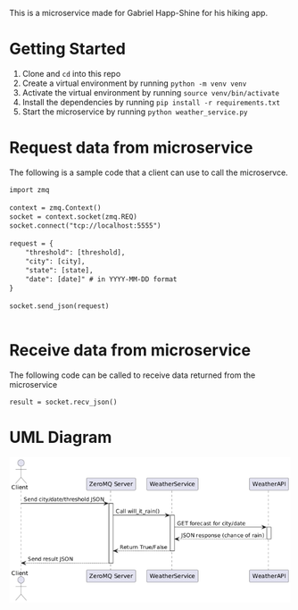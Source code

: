 This is a microservice made for Gabriel Happ-Shine for his hiking app.

# Getting Started

1. Clone and `cd` into this repo
2. Create a virtual environment by running `python -m venv venv`
3. Activate the virtual environment by running `source venv/bin/activate`
4. Install the dependencies by running `pip install -r requirements.txt`
5. Start the microservice by running `python weather_service.py`

# Request data from microservice

The following is a sample code that a client can use to call the microservce.

```
import zmq

context = zmq.Context()
socket = context.socket(zmq.REQ)
socket.connect("tcp://localhost:5555")

request = {
    "threshold": [threshold],
    "city": [city],
    "state": [state],
    "date": [date]" # in YYYY-MM-DD format
}

socket.send_json(request)


```

# Receive data from microservice

The following code can be called to receive data returned from the microservice

```
result = socket.recv_json()
```

# UML Diagram

![Weather Service UML](uml.png)
